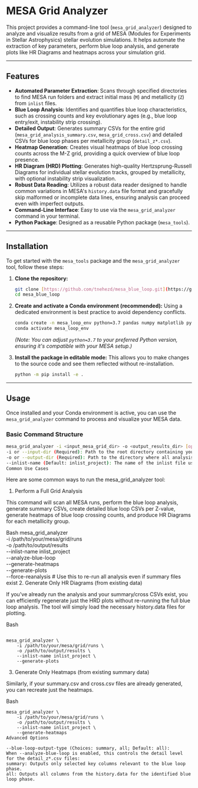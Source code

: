 # MESA Grid Analyzer

This project provides a command-line tool (`mesa_grid_analyzer`) designed to analyze and visualize results from a grid of MESA (Modules for Experiments in Stellar Astrophysics) stellar evolution simulations. It helps automate the extraction of key parameters, perform blue loop analysis, and generate plots like HR Diagrams and heatmaps across your simulation grid.

---

## Features

* **Automated Parameter Extraction**: Scans through specified directories to find MESA run folders and extract initial mass (`M`) and metallicity (`Z`) from `inlist` files.
* **Blue Loop Analysis**: Identifies and quantifies blue loop characteristics, such as crossing counts and key evolutionary ages (e.g., blue loop entry/exit, instability strip crossing).
* **Detailed Output**: Generates summary CSVs for the entire grid (`mesa_grid_analysis_summary.csv`, `mesa_grid_cross.csv`) and detailed CSVs for blue loop phases per metallicity group (`detail_z*.csv`).
* **Heatmap Generation**: Creates visual heatmaps of blue loop crossing counts across the M-Z grid, providing a quick overview of blue loop presence.
* **HR Diagram (HRD) Plotting**: Generates high-quality Hertzsprung-Russell Diagrams for individual stellar evolution tracks, grouped by metallicity, with optional instability strip visualization.
* **Robust Data Reading**: Utilizes a robust data reader designed to handle common variations in MESA's `history.data` file format and gracefully skip malformed or incomplete data lines, ensuring analysis can proceed even with imperfect outputs.
* **Command-Line Interface**: Easy to use via the `mesa_grid_analyzer` command in your terminal.
* **Python Package**: Designed as a reusable Python package (`mesa_tools`).

---

## Installation

To get started with the `mesa_tools` package and the `mesa_grid_analyzer` tool, follow these steps:

1.  **Clone the repository:**
    ```bash
    git clone [https://github.com/tnehezd/mesa_blue_loop.git](https://github.com/tnehezd/mesa_blue_loop.git) # Replace with your actual repository URL
    cd mesa_blue_loop
    ```

2.  **Create and activate a Conda environment (recommended):**
    Using a dedicated environment is best practice to avoid dependency conflicts.
    ```bash
    conda create -n mesa_loop_env python=3.7 pandas numpy matplotlib pyyaml tqdm
    conda activate mesa_loop_env
    ```
    *(Note: You can adjust `python=3.7` to your preferred Python version, ensuring it's compatible with your MESA setup.)*

3.  **Install the package in editable mode:**
    This allows you to make changes to the source code and see them reflected without re-installation.
    ```bash
    python -m pip install -e .
    ```

---

## Usage

Once installed and your Conda environment is active, you can use the `mesa_grid_analyzer` command to process and visualize your MESA data.

### Basic Command Structure

```bash
mesa_grid_analyzer -i <input_mesa_grid_dir> -o <output_results_dir> [options]
-i or --input-dir (Required): Path to the root directory containing your MESA run subdirectories (e.g., run_M2.0_Z0.01).
-o or --output-dir (Required): Path to the directory where all analysis results (CSVs, plots, heatmaps) will be saved.
--inlist-name (Default: inlist_project): The name of the inlist file used to identify valid MESA run directories.
Common Use Cases
```


Here are some common ways to run the mesa_grid_analyzer tool:

1. Perform a Full Grid Analysis

This command will scan all MESA runs, perform the blue loop analysis, generate summary CSVs, create detailed blue loop CSVs per Z-value, generate heatmaps of blue loop crossing counts, and produce HR Diagrams for each metallicity group.

Bash
mesa_grid_analyzer \
    -i /path/to/your/mesa/grid/runs \
    -o /path/to/output/results \
    --inlist-name inlist_project \
    --analyze-blue-loop \
    --generate-heatmaps \
    --generate-plots \
    --force-reanalysis # Use this to re-run all analysis even if summary files exist
2. Generate Only HR Diagrams (from existing data)

If you've already run the analysis and your summary/cross CSVs exist, you can efficiently regenerate just the HRD plots without re-running the full blue loop analysis. The tool will simply load the necessary history.data files for plotting.

Bash
```

mesa_grid_analyzer \
    -i /path/to/your/mesa/grid/runs \
    -o /path/to/output/results \
    --inlist-name inlist_project \
    --generate-plots
```

3. Generate Only Heatmaps (from existing summary data)

Similarly, if your summary.csv and cross.csv files are already generated, you can recreate just the heatmaps.

Bash
```
mesa_grid_analyzer \
    -i /path/to/your/mesa/grid/runs \
    -o /path/to/output/results \
    --inlist-name inlist_project \
    --generate-heatmaps
Advanced Options

--blue-loop-output-type (Choices: summary, all; Default: all):
When --analyze-blue-loop is enabled, this controls the detail level for the detail_z*.csv files:
summary: Outputs only selected key columns relevant to the blue loop phase.
all: Outputs all columns from the history.data for the identified blue loop phase.
```
